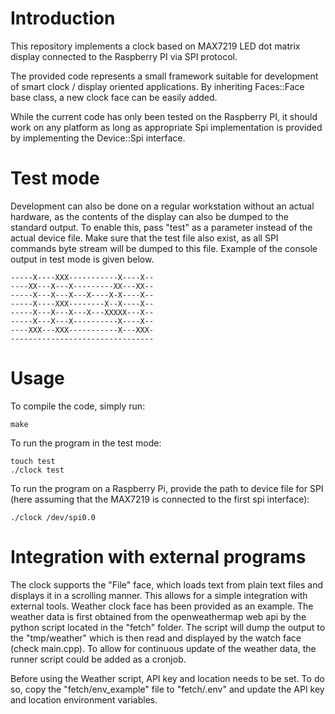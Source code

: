# Introduction

This repository implements a clock based on MAX7219 LED dot matrix display
connected to the Raspberry PI via SPI protocol.

The provided code represents a small framework suitable for development of
smart clock / display oriented applications. By inheriting Faces::Face base
class, a new clock face can be easily added.

While the current code has only been tested on the Raspberry PI, it should
work on any platform as long as appropriate Spi implementation is provided by
implementing the Device::Spi interface.

# Test mode

Development can also be done on a regular workstation without an actual
hardware, as the contents of the display can also be dumped to the standard
output. To enable this, pass "test" as a parameter instead of the actual
device file. Make sure that the test file also exist, as all SPI commands
byte stream will be dumped to this file.
Example of the console output in test mode is given below.

```
-----X----XXX-----------X----X--
----XX---X---X---------XX---XX--
-----X---X---X---X----X-X----X--
-----X----XXX--------X--X----X--
-----X---X---X---X---XXXXX---X--
-----X---X---X----------X----X--
----XXX---XXX-----------X---XXX-
--------------------------------
```

# Usage

To compile the code, simply run:
```
make
```
To run the program in the test mode:
```
touch test
./clock test
```

To run the program on a Raspberry Pi, provide the path to device file for
SPI (here assuming that the MAX7219 is connected to the first spi interface):
```
./clock /dev/spi0.0
```
# Integration with external programs

The clock supports the "File" face, which loads text from plain text files and
displays it in a scrolling manner. This allows for a simple integration with
external tools. Weather clock face has been provided as an example. The weather
data is first obtained from the openweathermap web api by the python script
located in the "fetch" folder. The script will dump the output to the
"tmp/weather" which is then read and displayed by the watch face
(check main.cpp). To allow for continuous update of the weather data, the
runner script could be added as a cronjob.

Before using the Weather script, API key and location needs to be set. To do
so, copy the "fetch/env_example" file to "fetch/.env" and update the API key
and location environment variables.
